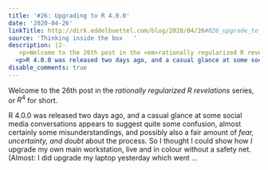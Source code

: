 ```yaml
---
title: '#26: Upgrading to R 4.0.0'
date: '2020-04-26'
linkTitle: http://dirk.eddelbuettel.com/blog/2020/04/26#026_upgrade_to_R400
source: 'Thinking inside the box   '
description: |2-
   <p>Welcome to the 26th post in the <em>rationally regularized R revelations</em> series, or <span class="math inline"><em>R</em><sup>4</sup></span> for short.</p>
  <p>R 4.0.0 was released two days ago, and a casual glance at some social media conversations appears to suggest quite some confusion, almost certainly some misunderstandings, and possibly also a fair amount of <em>fear, uncertainty, and doubt</em> about the process. So I thought I could show how <em>I</em> upgrade my own main workstation, live and in colour without a safety net. (Almost: I did upgrade my laptop yesterday which went  ...
disable_comments: true
---
```

 <p>Welcome to the 26th post in the <em>rationally regularized R revelations</em> series, or <span class="math inline"><em>R</em><sup>4</sup></span> for short.</p>
<p>R 4.0.0 was released two days ago, and a casual glance at some social media conversations appears to suggest quite some confusion, almost certainly some misunderstandings, and possibly also a fair amount of <em>fear, uncertainty, and doubt</em> about the process. So I thought I could show how <em>I</em> upgrade my own main workstation, live and in colour without a safety net. (Almost: I did upgrade my laptop yesterday which went  ...